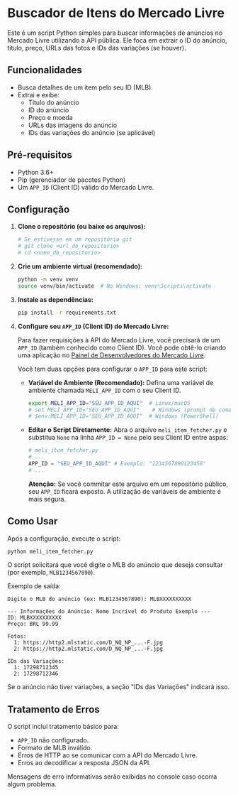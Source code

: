 # Buscador de Itens do Mercado Livre

Este é um script Python simples para buscar informações de anúncios no Mercado Livre utilizando a API pública. Ele foca em extrair o ID do anúncio, título, preço, URLs das fotos e IDs das variações (se houver).

## Funcionalidades

-   Busca detalhes de um item pelo seu ID (MLB).
-   Extrai e exibe:
    -   Título do anúncio
    -   ID do anúncio
    -   Preço e moeda
    -   URLs das imagens do anúncio
    -   IDs das variações do anúncio (se aplicável)

## Pré-requisitos

-   Python 3.6+
-   Pip (gerenciador de pacotes Python)
-   Um `APP_ID` (Client ID) válido do Mercado Livre.

## Configuração

1.  **Clone o repositório (ou baixe os arquivos):**
    ```bash
    # Se estivesse em um repositório git
    # git clone <url_do_repositorio>
    # cd <nome_do_repositorio>
    ```

2.  **Crie um ambiente virtual (recomendado):**
    ```bash
    python -m venv venv
    source venv/bin/activate  # No Windows: venv\Scripts\activate
    ```

3.  **Instale as dependências:**
    ```bash
    pip install -r requirements.txt
    ```

4.  **Configure seu `APP_ID` (Client ID) do Mercado Livre:**

    Para fazer requisições à API do Mercado Livre, você precisará de um `APP_ID` (também conhecido como Client ID). Você pode obtê-lo criando uma aplicação no [Painel de Desenvolvedores do Mercado Livre](https://developers.mercadolivre.com.br/devcenter).

    Você tem duas opções para configurar o `APP_ID` para este script:

    *   **Variável de Ambiente (Recomendado):**
        Defina uma variável de ambiente chamada `MELI_APP_ID` com o seu Client ID.
        ```bash
        export MELI_APP_ID="SEU_APP_ID_AQUI"  # Linux/macOS
        # set MELI_APP_ID="SEU_APP_ID_AQUI"    # Windows (prompt de comando)
        # $env:MELI_APP_ID="SEU_APP_ID_AQUI"  # Windows (PowerShell)
        ```

    *   **Editar o Script Diretamente:**
        Abra o arquivo `meli_item_fetcher.py` e substitua `None` na linha `APP_ID = None` pelo seu Client ID entre aspas:
        ```python
        # meli_item_fetcher.py
        # ...
        APP_ID = "SEU_APP_ID_AQUI" # Exemplo: "1234567890123456"
        # ...
        ```
        **Atenção:** Se você commitar este arquivo em um repositório público, seu `APP_ID` ficará exposto. A utilização de variáveis de ambiente é mais segura.

## Como Usar

Após a configuração, execute o script:

```bash
python meli_item_fetcher.py
```

O script solicitará que você digite o MLB do anúncio que deseja consultar (por exemplo, `MLB1234567890`).

Exemplo de saída:

```
Digite o MLB do anúncio (ex: MLB1234567890): MLBXXXXXXXXXX

--- Informações do Anúncio: Nome Incrível do Produto Exemplo ---
ID: MLBXXXXXXXXXX
Preço: BRL 99.99

Fotos:
  1: https://http2.mlstatic.com/D_NQ_NP_...-F.jpg
  2: https://http2.mlstatic.com/D_NQ_NP_...-F.jpg

IDs das Variações:
  1: 17298712345
  2: 17298712346
```

Se o anúncio não tiver variações, a seção "IDs das Variações" indicará isso.

## Tratamento de Erros

O script inclui tratamento básico para:
- `APP_ID` não configurado.
- Formato de MLB inválido.
- Erros de HTTP ao se comunicar com a API do Mercado Livre.
- Erros ao decodificar a resposta JSON da API.

Mensagens de erro informativas serão exibidas no console caso ocorra algum problema.
